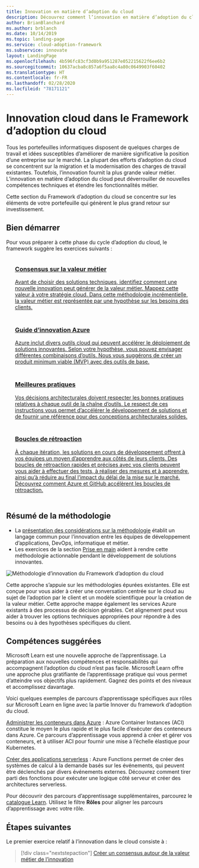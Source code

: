 ```yaml
---
title: Innovation en matière d’adoption du cloud
description: Découvrez comment l’innovation en matière d’adoption du cloud peut offrir une valeur métier en révélant de nouvelles compétences techniques et des fonctionnalités métier étendues.
author: BrianBlanchard
ms.author: brblanch
ms.date: 10/14/2019
ms.topic: landing-page
ms.service: cloud-adoption-framework
ms.subservice: innovate
layout: LandingPage
ms.openlocfilehash: 4b596fc83cf3d0b9a951287e052215622f6ee6b2
ms.sourcegitcommit: 10637acba8c857a6f5aa8c4a80c0649903f60402
ms.translationtype: HT
ms.contentlocale: fr-FR
ms.lasthandoff: 02/28/2020
ms.locfileid: "78171121"
---
```

# <a name="cloud-innovation-in-the-cloud-adoption-framework"></a>Innovation cloud dans le Framework d’adoption du cloud

Tous les portefeuilles informatiques disposent de quelques charges de travail et idées susceptibles d’améliorer de manière significative la position d’une entreprise sur le marché. La plupart des efforts d’adoption du cloud se concentrent sur la migration et la modernisation des charges de travail existantes. Toutefois, l’innovation fournit la plus grande valeur métier. L’innovation en matière d’adoption du cloud peut déverrouiller de nouvelles compétences techniques et étendre les fonctionnalités métier.

Cette section du Framework d’adoption du cloud se concentre sur les éléments de votre portefeuille qui génèrent le plus grand retour sur investissement.

## <a name="get-started"></a>Bien démarrer

Pour vous préparer à cette phase du cycle d’adoption du cloud, le framework suggère les exercices suivants :

<!-- markdownlint-disable MD033 -->

<ul class="panelContent cardsF">
    <li style="display: flex; flex-direction: column;">
        <a href="./business-value.md">
            <div class="cardSize">
                <div class="cardPadding" style="padding-bottom:10px;">
                    <div class="card" style="padding-bottom:10px;">
                        <div class="cardImageOuter">
                            <div class="cardImage">
                                <img alt="" src="../_images/icons/1.png" data-linktype="external">
                            </div>
                        </div>
                        <div class="cardText" style="padding-left:0px;">
                            <h3>Consensus sur la valeur métier</h3>
Avant de choisir des solutions techniques, identifiez comment une nouvelle innovation peut générer de la valeur métier. Mappez cette valeur à votre stratégie cloud. Dans cette méthodologie incrémentielle, la valeur métier est représentée par une hypothèse sur les besoins des clients.
                        </div>
                    </div>
                </div>
            </div>
        </a>
    </li>
    <li style="display: flex; flex-direction: column;">
        <a href="./innovation-guide/index.md">
            <div class="cardSize">
                <div class="cardPadding" style="padding-bottom:10px;">
                    <div class="card" style="padding-bottom:10px;">
                        <div class="cardImageOuter">
                            <div class="cardImage">
                                <img alt="" src="../_images/icons/2.png" data-linktype="external">
                            </div>
                        </div>
                        <div class="cardText" style="padding-left:0px;">
                            <h3>Guide d’innovation Azure</h3>
Azure inclut divers outils cloud qui peuvent accélérer le déploiement de solutions innovantes. Selon votre hypothèse, vous pouvez envisager différentes combinaisons d’outils. Nous vous suggérons de créer un produit minimum viable (MVP) avec des outils de base.
                        </div>
                    </div>
                </div>
            </div>
        </a>
    </li>
    <li style="display: flex; flex-direction: column;">
        <a href="./best-practices/index.md">
            <div class="cardSize">
                <div class="cardPadding" style="padding-bottom:10px;">
                    <div class="card" style="padding-bottom:10px;">
                        <div class="cardImageOuter">
                            <div class="cardImage">
                                <img alt="" src="../_images/icons/3.png" data-linktype="external">
                            </div>
                        </div>
                        <div class="cardText" style="padding-left:0px;">
                            <h3>Meilleures pratiques</h3>
Vos décisions architecturales doivent respecter les bonnes pratiques relatives à chaque outil de la chaîne d’outils. Le respect de ces instructions vous permet d’accélérer le développement de solutions et de fournir une référence pour des conceptions architecturales solides.
                        </div>
                    </div>
                </div>
            </div>
        </a>
    </li>
    <li style="display: flex; flex-direction: column;">
        <a href="./considerations/adoption.md">
            <div class="cardSize">
                <div class="cardPadding" style="padding-bottom:10px;">
                    <div class="card" style="padding-bottom:10px;">
                        <div class="cardImageOuter">
                            <div class="cardImage">
                                <img alt="" src="../_images/icons/4.png" data-linktype="external">
                            </div>
                        </div>
                        <div class="cardText" style="padding-left:0px;">
                            <h3>Boucles de rétroaction</h3>
À chaque itération, les solutions en cours de développement offrent à vos équipes un moyen d’apprendre aux côtés de leurs clients. Des boucles de rétroaction rapides et précises avec vos clients peuvent vous aider à effectuer des tests, à réaliser des mesures et à apprendre, ainsi qu’à réduire au final l’impact du délai de la mise sur le marché. Découvrez comment Azure et GitHub accélèrent les boucles de rétroaction.
                        </div>
                    </div>
                </div>
            </div>
        </a>
    </li>
</ul>
<!-- markdownlint-enable MD033 -->

## <a name="methodology-summary"></a>Résumé de la méthodologie

- La [présentation des considérations sur la méthodologie](./considerations/index.md) établit un langage commun pour l’innovation entre les équipes de développement d’applications, DevOps, informatique et métier.
- Les exercices de la section [Prise en main](#get-started) aident à rendre cette méthodologie actionnable pendant le développement de solutions innovantes.

![Méthodologie d’innovation du Framework d’adoption du cloud](../_images/innovate/innovate-methodology.png)

Cette approche s’appuie sur les méthodologies épurées existantes. Elle est conçue pour vous aider à créer une conversation centrée sur le cloud au sujet de l’adoption par le client et un modèle scientifique pour la création de la valeur métier. Cette approche mappe également les services Azure existants à des processus de décision gérables. Cet alignement peut vous aider à trouver les options techniques appropriées pour répondre à des besoins ou à des hypothèses spécifiques du client.

## <a name="suggested-skills"></a>Compétences suggérées

Microsoft Learn est une nouvelle approche de l’apprentissage. La préparation aux nouvelles compétences et responsabilités qui accompagnent l’adoption du cloud n’est pas facile. Microsoft Learn offre une approche plus gratifiante de l’apprentissage pratique qui vous permet d’atteindre vos objectifs plus rapidement. Gagnez des points et des niveaux et accomplissez davantage.

Voici quelques exemples de parcours d’apprentissage spécifiques aux rôles sur Microsoft Learn en ligne avec la partie Innover du framework d’adoption du cloud.

[Administrer les conteneurs dans Azure](https://docs.microsoft.com/learn/paths/administer-containers-in-azure) : Azure Container Instances (ACI) constitue le moyen le plus rapide et le plus facile d’exécuter des conteneurs dans Azure. Ce parcours d’apprentissage vous apprend à créer et gérer vos conteneurs, et à utiliser ACI pour fournir une mise à l’échelle élastique pour Kubernetes.

[Créer des applications serverless](https://docs.microsoft.com/learn/paths/create-serverless-applications) : Azure Functions permet de créer des systèmes de calcul à la demande basés sur les événements, qui peuvent être déclenchés par divers événements externes. Découvrez comment tirer parti des fonctions pour exécuter une logique côté serveur et créer des architectures serverless.

Pour découvrir des parcours d’apprentissage supplémentaires, parcourez le [catalogue Learn](/learn/browse). Utilisez le filtre **Rôles** pour aligner les parcours d’apprentissage avec votre rôle.

## <a name="next-steps"></a>Étapes suivantes

Le premier exercice relatif à l’innovation dans le cloud consiste à :
> [!div class="nextstepaction"]
> [Créer un consensus autour de la valeur métier de l’innovation](./business-value.md)
